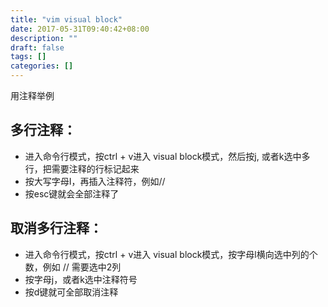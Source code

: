 ```yaml
---
title: "vim visual block"
date: 2017-05-31T09:40:42+08:00
description: ""
draft: false
tags: []
categories: []
---
```

用注释举例

## 多行注释：
+ 进入命令行模式，按ctrl + v进入 visual block模式，然后按j, 或者k选中多行，把需要注释的行标记起来
+ 按大写字母I，再插入注释符，例如//
+ 按esc键就会全部注释了

## 取消多行注释：

+ 进入命令行模式，按ctrl + v进入 visual block模式，按字母l横向选中列的个数，例如 // 需要选中2列
+ 按字母j，或者k选中注释符号
+ 按d键就可全部取消注释